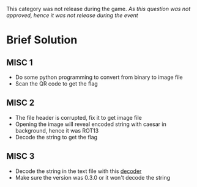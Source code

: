 This category was not release during the game. *As this question was not approved, hence it was not release during the event*

# Brief Solution

## MISC 1
- Do some python programming to convert from binary to image file
- Scan the QR code to get the flag

## MISC 2
- The file header is corrupted, fix it to get image file
- Opening the image will reveal encoded string with caesar in background, hence it was ROT13
- Decode the string to get the flag

## MISC 3
- Decode the string in the text file with this [decoder](https://enkhee-osiris.github.io/Decoder-JSFuck/)
- Make sure the version was 0.3.0 or it won't decode the string

